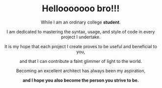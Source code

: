 <div align = "center">
  <h1><strong>Hellooooooo bro!!!</strong></h1>
</div>

<div align = "center">
  <p>While I am an ordinary college <strong>student</strong>.</p>
  <p>I am dedicated to mastering the syntax, usage, and style of code in every project I undertake.</p>
  <p>It is my hope that each project I create proves to be useful and beneficial to you,</p>
  <p>and that I can contribute a faint glimmer of light to the world.</p>
  <p>Becoming an excellent architect has always been my aspiration,</p>
  <p><strong>and I hope you also become the person you strive to be.</strong></p>
</div>
  
